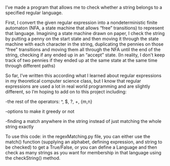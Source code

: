 I’ve made a program that allows me to check whether a string belongs to a specified regular language.

First, I convert the given regular expression into a nondeterministic finite automaton (NFA, a state machine that allows “free” transitions) to represent that language. Imagining a state machine drawn on paper, I check the string by putting a penny on the start state and then moving it through the state machine with each character in the string, duplicating the pennies on those “free” transitions and moving them all through the NFA until the end of the string, checking if any ended up in an “accept” state. (In reality, I don't keep track of two pennies if they ended up at the same state at the same time through different paths)

So far, I’ve written this according what I learned about regular expressions in my theoretical computer science class, but I know that regular expressions are used a lot in real world programming and are slightly different, so I’m hoping to add on to this project including:

-the rest of the operators: ^, $, ?, +, {m,n}

-options to make it greedy or not

-finding a match anywhere in the string instead of just matching the whole string exactly


To use this code: in the regexMatching.py file, you can either use the match() function (supplying an alphabet, defining expression, and string to be checked) to get a True/False, or you can define a Language and then check as many strings as you want for membership in that language using the checkString() method.
